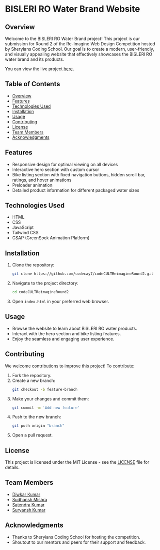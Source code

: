 # BISLERI RO Water Brand Website

## Overview
Welcome to the BISLERI RO Water Brand project! This project is our submission for Round 2 of the Re-Imagine Web Design Competition hosted by Sheryians Coding School. Our goal is to create a modern, user-friendly, and visually appealing website that effectively showcases the BISLERI RO water brand and its products.

You can view the live project [here](https://code-cult-reimagine-round2.vercel.app/).

## Table of Contents
- [Overview](#overview)
- [Features](#features)
- [Technologies Used](#technologies-used)
- [Installation](#installation)
- [Usage](#usage)
- [Contributing](#contributing)
- [License](#license)
- [Team Members](#team-members)
- [Acknowledgments](#acknowledgments)

## Features
- Responsive design for optimal viewing on all devices
- Interactive hero section with custom cursor
- Bike listing section with fixed navigation buttons, hidden scroll bar, ratings, and hover animations
- Preloader animation
- Detailed product information for different packaged water sizes

## Technologies Used
- HTML
- CSS
- JavaScript
- Tailwind CSS
- GSAP (GreenSock Animation Platform)


## Installation
1. Clone the repository:
    ```bash
    git clone https://github.com/codecay7/codeCULTReimagineRound2.git
    ```
2. Navigate to the project directory:
    ```bash
    cd codeCULTReimagineRound2
    ```
3. Open `index.html` in your preferred web browser.

## Usage
- Browse the website to learn about BISLERI RO water products.
- Interact with the hero section and bike listing features.
- Enjoy the seamless and engaging user experience.

## Contributing
We welcome contributions to improve this project! To contribute:
1. Fork the repository.
2. Create a new branch:
    ```bash
    git checkout -b feature-branch
    ```
3. Make your changes and commit them:
    ```bash
    git commit -m 'Add new feature'
    ```
4. Push to the new branch:
    ```bash
    git push origin "branch"
    ```
5. Open a pull request.

## License
This project is licensed under the MIT License - see the [LICENSE](LICENSE) file for details.

## Team Members
- [Diwkar Kumar](https://github.com/codecay7)
- [Sudhansh Mishra](https://github.com/Sudhanshu9000)
- [Satendra Kumar](https://github.com/Satendra6235)
- [Suryansh Kumar](https://github.com/suryansh3520)

## Acknowledgments
- Thanks to Sheryians Coding School for hosting the competition.
- Shoutout to our mentors and peers for their support and feedback.
